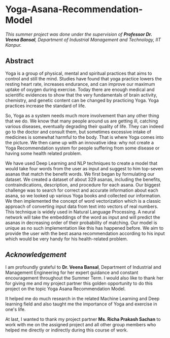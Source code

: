 # Yoga-Asana-Recommendation-Model

*This summer project was done under the supervision of **Professor Dr. Veena Bansal**, Department of Industrial Management and Technology, IIT Kanpur.*<br>

## **Abstract**<br>
Yoga is a group of physical, mental and spiritual practices that aims to control and still the mind. Studies have found that yoga practice lowers the resting heart rate, increases endurance, and can improve our maximum uptake of oxygen during exercise. Today there are enough medical and scientific evidences to show that the very fundamentals of brain activity, chemistry, and genetic content can be changed by practicing Yoga. Yoga practices increase the standard of life.

So, Yoga as a system needs much more involvement than any other thing that we do. We know that many people around us are getting ill, catching various diseases, eventually degrading their quality of life. They can indeed go to the doctor and consult them, but sometimes excessive intake of medicines is somewhat harmful to the body. That is where Yoga comes into the picture. We then came up with an innovative idea: why not create a Yoga Recommendation system for people suffering from some disease or having some health related problem. 

We have used Deep Learning and NLP techniques to create a model that would take four words from the user as input and suggest to him top-seven asanas that match the benefit words. We first began by formulating our dataset. We created a dataset of about 329 asanas, including the benefits, contraindications, description, and procedure for each asana. Our biggest challenge was to search for correct and accurate information about each asana, so we looked up various Yoga books and collected our information. We then implemented the concept of word vectorization which is a classic approach of converting input data from text into vectors of real numbers. This technique is widely used in Natural Language Processing. A neural network will take the embeddings of the word as input and will predict the asanas in decreasing order of their probability of matching. Our model is unique as no such implementation like this has happened before. We aim to provide the user with the best asana recommendation according to his input which would be very handy for his health-related problem.<br>

## *Acknowledgement*<br>
I am profoundly grateful to **Dr. Veena Bansal**, Department of Industrial and Management Engineering for her expert guidance and constant encouragement throughout the Summer Term. I would also like to thank her for giving me and my project partner this golden opportunity to do this project on the topic Yoga Asana Recommendation Model.

It helped me do much research in the related Machine Learning and Deep learning field and also taught me the importance of Yoga and exercise in one's life. 

At last, I wanted to thank my project partner **Ms. Richa Prakash Sachan** to work with me on the assigned project and all other group members who helped me directly or indirectly during this course of work.

